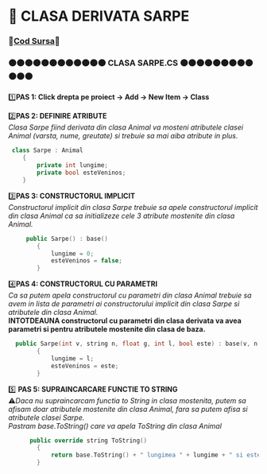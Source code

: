 # 🎯 CLASA DERIVATA SARPE </br>
### 🔮[Cod Sursa](https://github.com/Adriana-Giol/Programare-Aplicatii-Windows/blob/main/1.%20Laborator/2.%20Seminar%202/%5BClean%5DCiurea_Seminar2_1046/Sarpe.cs)🔮
### 🟠🟠🟠🟠🟠🟠🟠🟠🟠🟠🟠🟠 CLASA SARPE.CS 🟠🟠🟠🟠🟠🟠🟠🟠🟠🟠🟠🟠
1️⃣**PAS 1: Click drepta pe proiect -> Add -> New Item -> Class**</br>

2️⃣**PAS 2: DEFINIRE ATRIBUTE**</br>
*Clasa Sarpe fiind derivata din clasa Animal va mosteni atributele clasei Animal (varsta, nume, greutate) si trebuie sa mai aiba atribute in plus.*</br>
```cpp
 class Sarpe : Animal
    {
        private int lungime;
        private bool esteVeninos;
    }
```

3️⃣**PAS 3: CONSTRUCTORUL IMPLICIT**</br>
*Constructorul implicit din clasa Sarpe trebuie sa apele constructorul implicit din clasa Animal ca sa initializeze cele 3 atribute mostenite din clasa Animal.*</br>
```cpp
     public Sarpe() : base()
        {
            lungime = 0;
            esteVeninos = false;
        }
```

4️⃣**PAS 4: CONSTRUCTORUL CU PARAMETRI**</br>
*Ca sa putem apela constructorul cu parametri din clasa Animal trebuie sa avem in lista de parametri ai constructorului implicit din clasa Sarpe si atributele din clasa Animal.*</br>
**INTOTDEAUNA constructorul cu parametri din clasa derivata va avea parametri si pentru atributele mostenite din clasa de baza.**<br>
```cpp
  public Sarpe(int v, string n, float g, int l, bool este) : base(v, n, g)
        {
            lungime = l;
            esteVeninos = este;
        }
```

5️⃣ **PAS 5: SUPRAINCARCARE FUNCTIE TO STRING**</br>
⚠️*Daca nu supraincarcam functia to String in clasa mostenita, putem sa afisam doar atributele mostenite din clasa Animal, fara sa putem afisa si atributele clasei Sarpe.*</br>
*Pastram base.ToString() care va apela ToString din clasa Animal*</br>
```cpp
      public override string ToString()
        {
            return base.ToString() + " lungimea " + lungime + " si este veninos " + esteVeninos;
        }
```
